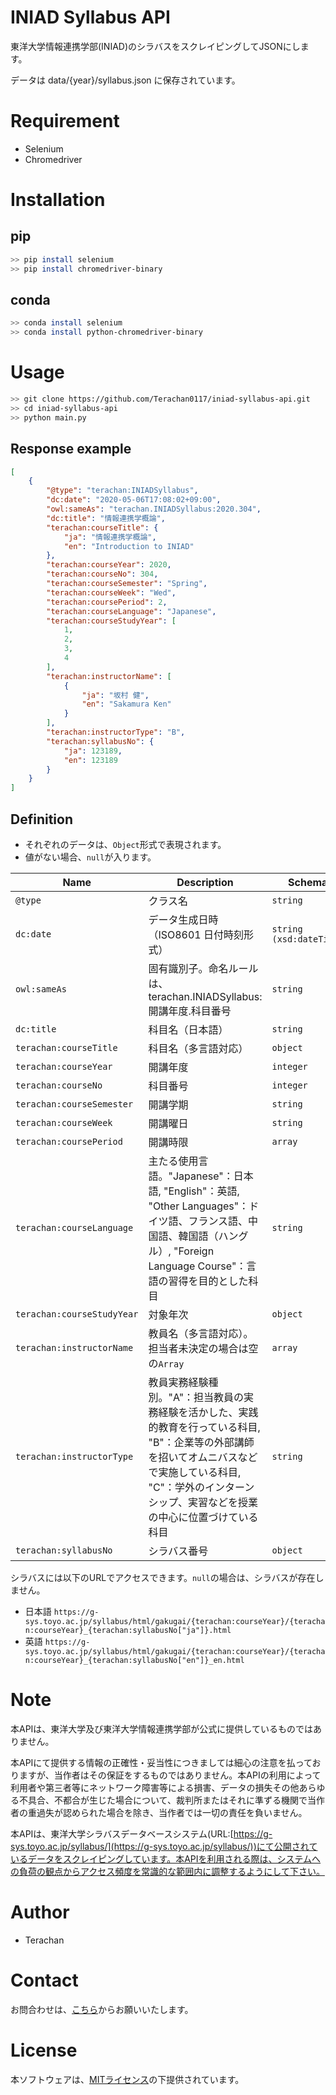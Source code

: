﻿# INIAD Syllabus API
東洋大学情報連携学部(INIAD)のシラバスをスクレイピングしてJSONにします。

データは data/{year}/syllabus.json に保存されています。

# Requirement
* Selenium
* Chromedriver

# Installation
## pip
```bash
>> pip install selenium
>> pip install chromedriver-binary
```
## conda
```bash
>> conda install selenium
>> conda install python-chromedriver-binary
```

# Usage
```bash
>> git clone https://github.com/Terachan0117/iniad-syllabus-api.git
>> cd iniad-syllabus-api
>> python main.py
```

## Response example
```json
[
    {
        "@type": "terachan:INIADSyllabus",
        "dc:date": "2020-05-06T17:08:02+09:00",
        "owl:sameAs": "terachan.INIADSyllabus:2020.304",
        "dc:title": "情報連携学概論",
        "terachan:courseTitle": {
            "ja": "情報連携学概論",
            "en": "Introduction to INIAD"
        },
        "terachan:courseYear": 2020,
        "terachan:courseNo": 304,
        "terachan:courseSemester": "Spring",
        "terachan:courseWeek": "Wed",
        "terachan:coursePeriod": 2,
        "terachan:courseLanguage": "Japanese",
        "terachan:courseStudyYear": [
            1,
            2,
            3,
            4
        ],
        "terachan:instructorName": [
            {
                "ja": "坂村 健",
                "en": "Sakamura Ken"
            }
        ],
        "terachan:instructorType": "B",
        "terachan:syllabusNo": {
            "ja": 123189,
            "en": 123189
        }
    }
]
```

## Definition
* それぞれのデータは、`Object`形式で表現されます。
* 値がない場合、`null`が入ります。

| Name | Description | Schema
| ---- | ---- | ---- |
|`@type`|クラス名|`string`
|`dc:date`|データ生成日時（ISO8601 日付時刻形式）|`string (xsd:dateTime)`
|`owl:sameAs`|固有識別子。命名ルールは、terachan.INIADSyllabus:開講年度.科目番号|`string`
|`dc:title`|科目名（日本語）|`string`
|`terachan:courseTitle`|科目名（多言語対応）|`object`
|`terachan:courseYear`|開講年度|`integer`
|`terachan:courseNo`|科目番号|`integer`
|`terachan:courseSemester`|開講学期|`string`
|`terachan:courseWeek`|開講曜日|`string`
|`terachan:coursePeriod`|開講時限|`array`
|`terachan:courseLanguage`|主たる使用言語。"Japanese"：日本語, "English"：英語, "Other Languages"：ドイツ語、フランス語、中国語、韓国語（ハングル）, "Foreign Language Course"：言語の習得を目的とした科目|`string`
|`terachan:courseStudyYear`|対象年次|`object`
|`terachan:instructorName`|教員名（多言語対応）。担当者未決定の場合は空の`Array`|`array`
|`terachan:instructorType`|教員実務経験種別。"A"：担当教員の実務経験を活かした、実践的教育を行っている科目, "B"：企業等の外部講師を招いてオムニバスなどで実施している科目, "C"：学外のインターンシップ、実習などを授業の中心に位置づけている科目|`string`
|`terachan:syllabusNo`|シラバス番号|`object`


シラバスには以下のURLでアクセスできます。`null`の場合は、シラバスが存在しません。
* 日本語 `https://g-sys.toyo.ac.jp/syllabus/html/gakugai/{terachan:courseYear}/{terachan:courseYear}_{terachan:syllabusNo["ja"]}.html`
* 英語 `https://g-sys.toyo.ac.jp/syllabus/html/gakugai/{terachan:courseYear}/{terachan:courseYear}_{terachan:syllabusNo["en"]}_en.html`

# Note
本APIは、東洋大学及び東洋大学情報連携学部が公式に提供しているものではありません。

本APIにて提供する情報の正確性・妥当性につきましては細心の注意を払っておりますが、当作者はその保証をするものではありません。本APIの利用によって利用者や第三者等にネットワーク障害等による損害、データの損失その他あらゆる不具合、不都合が生じた場合について、裁判所またはそれに準ずる機関で当作者の重過失が認められた場合を除き、当作者では一切の責任を負いません。

本APIは、東洋大学シラバスデータベースシステム(URL:[https://g-sys.toyo.ac.jp/syllabus/](https://g-sys.toyo.ac.jp/syllabus/))にて公開されているデータをスクレイピングしています。本APIを利用される際は、システムへの負荷の観点からアクセス頻度を常識的な範囲内に調整するようにして下さい。

# Author
* Terachan

# Contact
お問合わせは、[こちら](https://tera-chan.com/contact.html)からお願いいたします。

# License
本ソフトウェアは、[MITライセンス](./LICENSE)の下提供されています。



